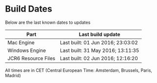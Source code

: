 # Build Dates

Below are the last known dates to updates

Part | Last build update
-----|-----
Mac Engine | Last built: 01 Jun 2016; 23:03:02
Windows Engine | Last built: 31 May 2016; 13:11:35
JCR6 Resource Files | Last built: 02 Jun 2016; 12:16:20
All times are in CET (Central European Time: Amsterdam, Brussels, Paris, Madrid)




